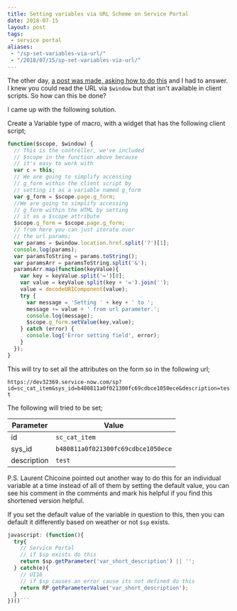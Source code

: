```yaml
---
title: Setting variables via URL Scheme on Service Portal
date: 2018-07-15
layout: post
tags:
 - service portal
aliases: 
 - "/sp-set-variables-via-url/"
 - "/2018/07/15/sp-set-variables-via-url/"
---
```

The other day, [a post was made, asking how to do this](https://community.servicenow.com/community?id=community_question&sys_id=d1de646cdbc7d74423f4a345ca961916)
and I had to answer.  I knew you could read the URL via `$window` but that isn't available in client scripts.  So how can this be done?

<!--more-->

I came up with the following solution.

Create a Variable type of macro, with a widget that has the following client script;

```js
function($scope, $window) {
  // This is the controller, we've included
  // $scope in the function above because
  // it's easy to work with
  var c = this;
  // We are going to simplify accessing 
  // g_form within the client script by
  // setting it as a variable named g_form
  var g_form = $scope.page.g_form;
  //We are going to simplify accessing
  // g_form within the HTML by setting
  // it as a $scope attribute
  $scope.g_form = $scope.page.g_form;
  // from here you can just iterate over
  // the url params;
  var params = $window.location.href.split('?')[1];
  console.log(params);
  var paramsToString = params.toString();
  var paramsArr = paramsToString.split('&');
  paramsArr.map(function(keyValue){
    var key = keyValue.split('=')[0];
    var value = keyValue.split(key + '=').join('');
    value = decodeURIComponent(value);
    try {
      var message = 'Setting ' + key + ' to ';
      message += value + ' from url parameter.';
      console.log(message);
      $scope.g_form.setValue(key,value);
    } catch (error) {
      console.log('Error setting field', error);
    }
  });
}


```

This will try to set all the attributes on the form so in the following url;

`https://dev32369.service-now.com/sp?id=sc_cat_item&sys_id=b480811a0f021300fc69cdbce1050ece&description=test`

The following will tried to be set;

| Parameter   | Value                              |
| ----------- | ---------------------------------- |
| id          | `sc_cat_item`                      |
| sys_id      | `b480811a0f021300fc69cdbce1050ece` |
| description | `test`                             |

P.S.
Laurent Chicoine pointed out another way to do this for an individual variable at a time instead of all of them by setting the default value, you can see his comment in the comments and mark his helpful if you find this shortened version helpful.

If you set the default value of the variable in question to this, then you can default it differently based on weather or not `$sp` exists.

```javascript
javascript: (function(){
  try{
    // Service Portal
    // if $sp exists do this
    return $sp.getParameter('var_short_description') || '';
  } catch(e){
    // UI16
    // if $sp causes an error cause its not defined do this
    return RP.getParameterValue('var_short_description');
  }
})()```
